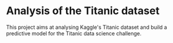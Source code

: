 # Analysis of the Titanic dataset

This project aims at analysing Kaggle's Titanic dataset and build a predictive model for the Titanic data science challenge.
